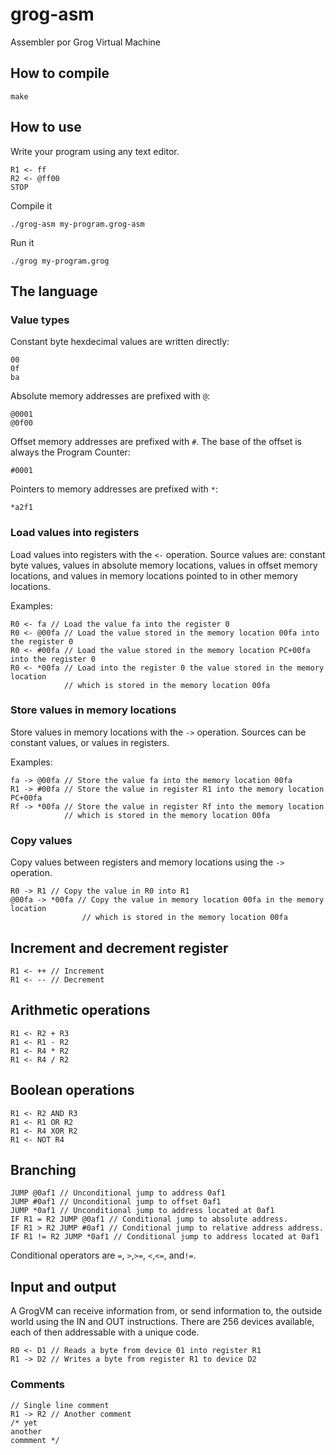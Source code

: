 # grog-asm
Assembler por Grog Virtual Machine

## How to compile

    make

## How to use

Write your program using any text editor.

    R1 <- ff
    R2 <- @ff00
    STOP

Compile it

    ./grog-asm my-program.grog-asm

Run it

    ./grog my-program.grog

## The language

### Value types

Constant byte hexdecimal values are written directly:

    00
    0f
    ba

Absolute memory addresses are prefixed with `@`:

    @0001
    @0f00

Offset memory addresses are prefixed with `#`. The base of the offset is always the Program Counter:

    #0001

Pointers to memory addresses are prefixed with `*`:

    *a2f1

### Load values into registers

Load values into registers with the `<-` operation. Source values are: constant byte values,
values in absolute memory locations, values in offset memory locations, and values in memory
locations pointed to in other memory locations.

Examples:

    R0 <- fa // Load the value fa into the register 0
    R0 <- @00fa // Load the value stored in the memory location 00fa into the register 0
    R0 <- #00fa // Load the value stored in the memory location PC+00fa into the register 0
    R0 <- *00fa // Load into the register 0 the value stored in the memory location 
                // which is stored in the memory location 00fa

### Store values in memory locations

Store values in memory locations with the `->` operation. Sources can be constant values,
or values in registers.

Examples:

    fa -> @00fa // Store the value fa into the memory location 00fa
    R1 -> #00fa // Store the value in register R1 into the memory location PC+00fa
    Rf -> *00fa // Store the value in register Rf into the memory location 
                // which is stored in the memory location 00fa

### Copy values

Copy values between registers and memory locations using the `->` operation.

    R0 -> R1 // Copy the value in R0 into R1
    @00fa -> *00fa // Copy the value in memory location 00fa in the memory location 
                    // which is stored in the memory location 00fa

## Increment and decrement register

    R1 <- ++ // Increment
    R1 <- -- // Decrement

## Arithmetic operations

    R1 <- R2 + R3 
    R1 <- R1 - R2
    R1 <- R4 * R2
    R1 <- R4 / R2

## Boolean operations

    R1 <- R2 AND R3 
    R1 <- R1 OR R2
    R1 <- R4 XOR R2
    R1 <- NOT R4

## Branching

    JUMP @0af1 // Unconditional jump to address 0af1
    JUMP #0af1 // Unconditional jump to offset 0af1
    JUMP *0af1 // Unconditional jump to address located at 0af1
    IF R1 = R2 JUMP @0af1 // Conditional jump to absolute address. 
    IF R1 > R2 JUMP #0af1 // Conditional jump to relative address address.
    IF R1 != R2 JUMP *0af1 // Conditional jump to address located at 0af1

Conditional operators are `=`, `>`,`>=`, `<`,`<=`, and`!=`.

## Input and output

A GrogVM can receive information from, or send information to, the outside world using
the IN and OUT instructions. There are 256 devices available, each of then addressable with
a unique code.

    R0 <- D1 // Reads a byte from device 01 into register R1
    R1 -> D2 // Writes a byte from register R1 to device D2

### Comments

    // Single line comment
    R1 -> R2 // Another comment
    /* yet
    another
    commment */